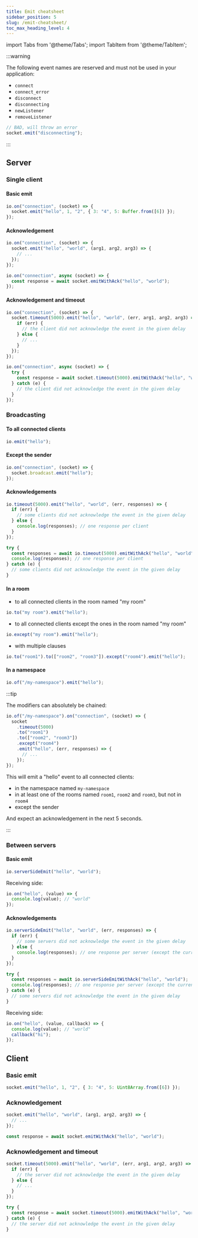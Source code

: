 ```yaml
---
title: Emit cheatsheet
sidebar_position: 5
slug: /emit-cheatsheet/
toc_max_heading_level: 4
---
```


import Tabs from '@theme/Tabs';
import TabItem from '@theme/TabItem';

:::warning

The following event names are reserved and must not be used in your application:

- `connect`
- `connect_error`
- `disconnect`
- `disconnecting`
- `newListener`
- `removeListener`

```js
// BAD, will throw an error
socket.emit("disconnecting");
```

:::

## Server

### Single client

#### Basic emit

```js
io.on("connection", (socket) => {
  socket.emit("hello", 1, "2", { 3: "4", 5: Buffer.from([6]) });
});
```

#### Acknowledgement

<Tabs>
  <TabItem value="callback" label="Callback" default>

```js
io.on("connection", (socket) => {
  socket.emit("hello", "world", (arg1, arg2, arg3) => {
    // ...
  });
});
```

  </TabItem>
  <TabItem value="promise" label="Promise">

```js
io.on("connection", async (socket) => {
  const response = await socket.emitWithAck("hello", "world");
});
```

  </TabItem>
</Tabs>

#### Acknowledgement and timeout

<Tabs>
  <TabItem value="callback" label="Callback" default>

```js
io.on("connection", (socket) => {
  socket.timeout(5000).emit("hello", "world", (err, arg1, arg2, arg3) => {
    if (err) {
      // the client did not acknowledge the event in the given delay
    } else {
      // ...
    }
  });
});
```

  </TabItem>
  <TabItem value="promise" label="Promise">

```js
io.on("connection", async (socket) => {
  try {
    const response = await socket.timeout(5000).emitWithAck("hello", "world");
  } catch (e) {
    // the client did not acknowledge the event in the given delay
  }
});
```

  </TabItem>
</Tabs>

### Broadcasting

#### To all connected clients

```js
io.emit("hello");
```

#### Except the sender

```js
io.on("connection", (socket) => {
  socket.broadcast.emit("hello");
});
```

#### Acknowledgements

<Tabs>
  <TabItem value="callback" label="Callback" default>

```js
io.timeout(5000).emit("hello", "world", (err, responses) => {
  if (err) {
    // some clients did not acknowledge the event in the given delay
  } else {
    console.log(responses); // one response per client
  }
});
```

  </TabItem>
  <TabItem value="promise" label="Promise">

```js
try {
  const responses = await io.timeout(5000).emitWithAck("hello", "world");
  console.log(responses); // one response per client
} catch (e) {
  // some clients did not acknowledge the event in the given delay
}
```

  </TabItem>
</Tabs>

#### In a room

- to all connected clients in the room named "my room"

```js
io.to("my room").emit("hello");
```

- to all connected clients except the ones in the room named "my room"

```js
io.except("my room").emit("hello");
```

- with multiple clauses

```js
io.to("room1").to(["room2", "room3"]).except("room4").emit("hello");
```

#### In a namespace

```js
io.of("/my-namespace").emit("hello");
```

:::tip

The modifiers can absolutely be chained:

```js
io.of("/my-namespace").on("connection", (socket) => {
  socket
    .timeout(5000)
    .to("room1")
    .to(["room2", "room3"])
    .except("room4")
    .emit("hello", (err, responses) => {
      // ...
    });
});
```

This will emit a "hello" event to all connected clients:

- in the namespace named `my-namespace`
- in at least one of the rooms named `room1`, `room2` and `room3`, but not in `room4`
- except the sender

And expect an acknowledgement in the next 5 seconds.

:::

### Between servers

#### Basic emit

```js
io.serverSideEmit("hello", "world");
```

Receiving side:

```js
io.on("hello", (value) => {
  console.log(value); // "world"
});
```

#### Acknowledgements

<Tabs>
  <TabItem value="callback" label="Callback" default>

```js
io.serverSideEmit("hello", "world", (err, responses) => {
  if (err) {
    // some servers did not acknowledge the event in the given delay
  } else {
    console.log(responses); // one response per server (except the current one)
  }
});
```

  </TabItem>
  <TabItem value="promise" label="Promise">

```js
try {
  const responses = await io.serverSideEmitWithAck("hello", "world");
  console.log(responses); // one response per server (except the current one)
} catch (e) {
  // some servers did not acknowledge the event in the given delay
}
```

  </TabItem>
</Tabs>

Receiving side:

```js
io.on("hello", (value, callback) => {
  console.log(value); // "world"
  callback("hi");
});
```

## Client

### Basic emit

```js
socket.emit("hello", 1, "2", { 3: "4", 5: Uint8Array.from([6]) });
```

### Acknowledgement

<Tabs>
  <TabItem value="callback" label="Callback" default>

```js
socket.emit("hello", "world", (arg1, arg2, arg3) => {
  // ...
});
```

  </TabItem>
  <TabItem value="promise" label="Promise">

```js
const response = await socket.emitWithAck("hello", "world");
```

  </TabItem>
</Tabs>

### Acknowledgement and timeout

<Tabs>
  <TabItem value="callback" label="Callback" default>

```js
socket.timeout(5000).emit("hello", "world", (err, arg1, arg2, arg3) => {
  if (err) {
    // the server did not acknowledge the event in the given delay
  } else {
    // ...
  }
});
```

  </TabItem>
  <TabItem value="promise" label="Promise">

```js
try {
  const response = await socket.timeout(5000).emitWithAck("hello", "world");
} catch (e) {
  // the server did not acknowledge the event in the given delay
}
```

  </TabItem>
</Tabs>

